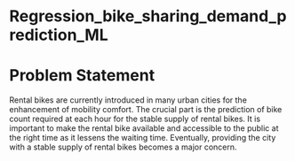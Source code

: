 # Regression_bike_sharing_demand_prediction_ML
# Problem Statement #

Rental bikes are currently introduced in many urban cities for the enhancement of mobility comfort. The crucial part is the prediction of bike count required at each hour for the stable supply of rental bikes. It is important to make the rental bike available and accessible to the public at the right time as it lessens the waiting time. Eventually, providing the city with a stable supply of rental bikes becomes a major concern.
